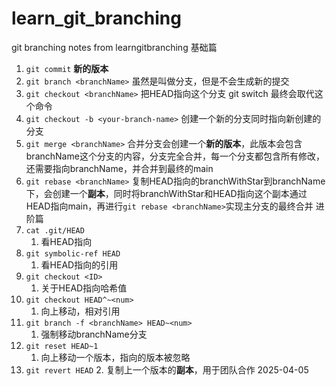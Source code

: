 # learn_git_branching
git branching notes from learngitbranching
基础篇
1. `git commit`
	**新的版本**
2. `git branch <branchName>`
	虽然是叫做分支，但是不会生成新的提交
3. `git checkout <branchName>` 
	把HEAD指向这个分支
	git switch 最终会取代这个命令
4. `git checkout -b <your-branch-name>`
	创建一个新的分支同时指向新创建的分支
5. `git merge <branchName>`
	合并分支会创建一个**新的版本**，此版本会包含branchName这个分支的内容，分支完全合并，每一个分支都包含所有修改，还需要指向branchName，并合并到最终的main
6. `git rebase <branchName>`
	复制HEAD指向的branchWithStar到branchName下，会创建一个**副本**，同时将branchWithStar和HEAD指向这个副本通过HEAD指向main，再进行`git rebase <branchName>`实现主分支的最终合并
进阶篇
7. `cat .git/HEAD`
	1. 看HEAD指向
8. `git symbolic-ref HEAD`
	1. 看HEAD指向的引用
9. `git checkout <ID>`
	1. 关于HEAD指向哈希值
10. `git checkout HEAD^~<num>`
	1. 向上移动，相对引用
11. `git branch -f <branchName> HEAD~<num>`
	1. 强制移动branchName分支
12. `git reset HEAD~1`
	1. 向上移动一个版本，指向的版本被忽略
13. `git revert HEAD`
	2. 复制上一个版本的**副本**，用于团队合作
2025-04-05
